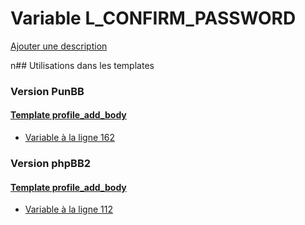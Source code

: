 # Variable L_CONFIRM_PASSWORD
[Ajouter une description](https://fa-tvars.appspot.com/L_CONFIRM_PASSWORD)

n## Utilisations dans les templates

### Version PunBB

#### [Template profile_add_body](punbb/profile_add_body.md)
* [Variable à la ligne 162](../punbb/profile_add_body.tpl#L162)

### Version phpBB2

#### [Template profile_add_body](subsilver/profile_add_body.md)
* [Variable à la ligne 112](../subsilver/profile_add_body.tpl#L112)
